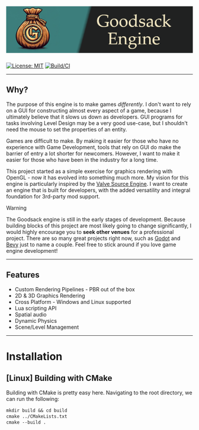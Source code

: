 # ![Goodsack](docs/public/gsk_banner.png?raw=true "Hero")
[![License: MIT](https://img.shields.io/badge/License-MIT-yellow.svg)](https://github.com/gabekz/GoodsackEngine/blob/nov23_buildsys/LICENSE.txt)
[![Build/CI](https://github.com/gabekz/GoodsackEngine/actions/workflows/runner_root.yml/badge.svg?event=push)](https://github.com/gabekz/GoodsackEngine/actions/workflows/runner_root.yml)

---

## Why?
The purpose of this engine is to make games *differently*. I don't want to rely on a GUI for constructing almost every aspect of a game, because I ultimately
believe that it slows us down as developers. GUI programs for tasks involving Level Design may be a very good use-case, but I shouldn't need the mouse to set
the properties of an entity.

Games are difficult to make. By making it easier for those who have no experience with Game Development, tools that rely on GUI do make the barrier of entry a
lot shorter for newcomers. However, I want to make it easier for those who have been in the industry for a long time.

This project started as a simple exercise for graphics rendering with OpenGL - now it has evolved into something much more. My vision for this engine is particularly
inspired by the [Valve Source Engine](https://developer.valvesoftware.com/wiki/Source). I want to create an engine that is built for developers, with the added
versatility and integral foundation for 3rd-party mod support.

> [!WARNING]
The Goodsack engine is still in the early stages of development. Because building blocks of this project are
most likely going to change significantly, I would highly encourage you to **seek other venues** for a professional project.
There are so many great projects right now, such as [Godot](https://github.com/godotengine/godot) and [Bevy](https://github.com/bevyengine/bevy) just to name a couple.
Feel free to stick around if you love game engine development!

---

## Features
- Custom Rendering Pipelines - PBR out of the box
- 2D & 3D Graphics Rendering
- Cross Platform - Windows and Linux supported
- Lua scripting API
- Spatial audio
- Dynamic Physics
- Scene/Level Management

---

# Installation

## [Linux] Building with CMake

Building with CMake is pretty easy here. Navigating to the root directory, we can run the following:

```
mkdir build && cd build
cmake ../CMakeLists.txt
cmake --build .
```
